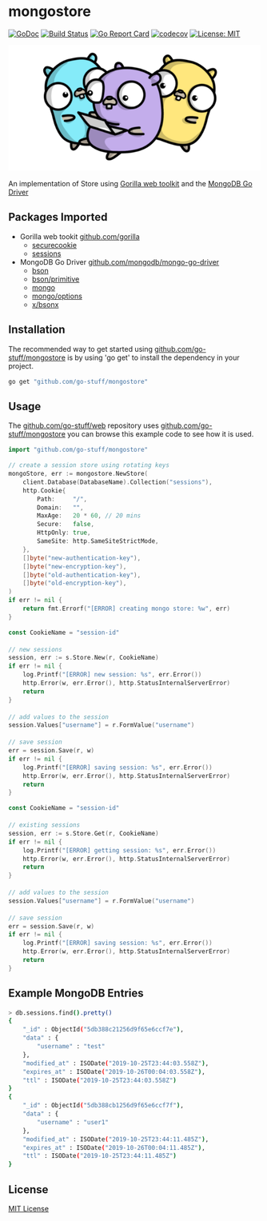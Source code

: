 # mongostore

[![GoDoc](https://godoc.org/github.com/go-stuff/mongostore?status.svg)](https://godoc.org/github.com/go-stuff/mongostore)
[![Build Status](https://cloud.drone.io/api/badges/go-stuff/mongostore/status.svg)](https://cloud.drone.io/go-stuff/mongostore)
[![Go Report Card](https://goreportcard.com/badge/github.com/go-stuff/mongostore)](https://goreportcard.com/report/github.com/go-stuff/mongostore)
[![codecov](https://codecov.io/gh/go-stuff/mongostore/branch/master/graph/badge.svg)](https://codecov.io/gh/go-stuff/mongostore)
[![License: MIT](https://img.shields.io/badge/License-MIT-yellow.svg)](https://opensource.org/licenses/MIT)

![Gopher Share](https://github.com/go-stuff/images/blob/master/GOPHER_SHARE_640x320.png)

An implementation of Store using [Gorilla web toolkit](https://github.com/gorilla) and the [MongoDB Go Driver](https://github.com/mongodb/mongo-go-driver)

## Packages Imported

- Gorilla web tookit [github.com/gorilla](https://github.com/gorilla)
  - [securecookie](https://github.com/gorilla/securecookie)
  - [sessions](https://github.com/gorilla/sessions)
- MongoDB Go Driver [github.com/mongodb/mongo-go-driver](https://github.com/mongodb/mongo-go-driver)
  - [bson](https://github.com/mongodb/mongo-go-driver/bson)
  - [bson/primitive](https://github.com/mongodb/mongo-go-driver/bson/primitive)
  - [mongo](https://github.com/mongodb/mongo-go-driver/mongo)
  - [mongo/options](https://github.com/mongodb/mongo-go-driver/mongo/options)
  - [x/bsonx](https://github.com/mongodb/mongo-go-driver/x/bsonx)

## Installation

The recommended way to get started using [github.com/go-stuff/mongostore](https://github.com/go-stuff/mongostore) is by using 'go get' to install the dependency in your project.

```bash
go get "github.com/go-stuff/mongostore"
```

## Usage

The [github.com/go-stuff/web](https://github.com/go-stuff/web) repository uses [github.com/go-stuff/mongostore](https://github.com/go-stuff/mongostore) you can browse this example code to see how it is used.

```go
import "github.com/go-stuff/mongostore"
```

```go
// create a session store using rotating keys
mongoStore, err := mongostore.NewStore(
    client.Database(DatabaseName).Collection("sessions"),
    http.Cookie{
        Path:     "/",
        Domain:   "",
        MaxAge:   20 * 60, // 20 mins
        Secure:   false,
        HttpOnly: true,
        SameSite: http.SameSiteStrictMode,
    },
    []byte("new-authentication-key"),
    []byte("new-encryption-key"),
    []byte("old-authentication-key"),
    []byte("old-encryption-key"),
)
if err != nil {
    return fmt.Errorf("[ERROR] creating mongo store: %w", err)
}
```

```go
const CookieName = "session-id"

// new sessions
session, err := s.Store.New(r, CookieName)
if err != nil {
    log.Printf("[ERROR] new session: %s", err.Error())
    http.Error(w, err.Error(), http.StatusInternalServerError)
    return
}

// add values to the session
session.Values["username"] = r.FormValue("username")

// save session
err = session.Save(r, w)
if err != nil {
    log.Printf("[ERROR] saving session: %s", err.Error())
    http.Error(w, err.Error(), http.StatusInternalServerError)
    return
}
```

```go
const CookieName = "session-id"

// existing sessions
session, err := s.Store.Get(r, CookieName)
if err != nil {
    log.Printf("[ERROR] getting session: %s", err.Error())
    http.Error(w, err.Error(), http.StatusInternalServerError)
    return
}

// add values to the session
session.Values["username"] = r.FormValue("username")

// save session
err = session.Save(r, w)
if err != nil {
    log.Printf("[ERROR] saving session: %s", err.Error())
    http.Error(w, err.Error(), http.StatusInternalServerError)
    return
}
```

## Example MongoDB Entries

```bash
> db.sessions.find().pretty()
{
	"_id" : ObjectId("5db388c21256d9f65e6ccf7e"),
	"data" : {
		"username" : "test"
	},
	"modified_at" : ISODate("2019-10-25T23:44:03.558Z"),
	"expires_at" : ISODate("2019-10-26T00:04:03.558Z"),
	"ttl" : ISODate("2019-10-25T23:44:03.558Z")
}
{
	"_id" : ObjectId("5db388cb1256d9f65e6ccf7f"),
	"data" : {
		"username" : "user1"
	},
	"modified_at" : ISODate("2019-10-25T23:44:11.485Z"),
	"expires_at" : ISODate("2019-10-26T00:04:11.485Z"),
	"ttl" : ISODate("2019-10-25T23:44:11.485Z")
}

```

## License

[MIT License](LICENSE)

